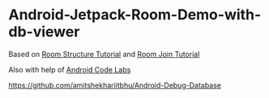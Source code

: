 # Android-Jetpack-Room-Demo-with-db-viewer
 
Based on [Room Structure Tutorial](http://thoughtnerds.com/2018/02/android-room-persistence-library-database-tutorial/) and [Room Join Tutorial](http://thoughtnerds.com/2018/02/join-queries-room-persistence-library/)

Also with help of [Android Code Labs](https://codelabs.developers.google.com/codelabs/android-room-with-a-view-kotlin)

https://github.com/amitshekhariitbhu/Android-Debug-Database
